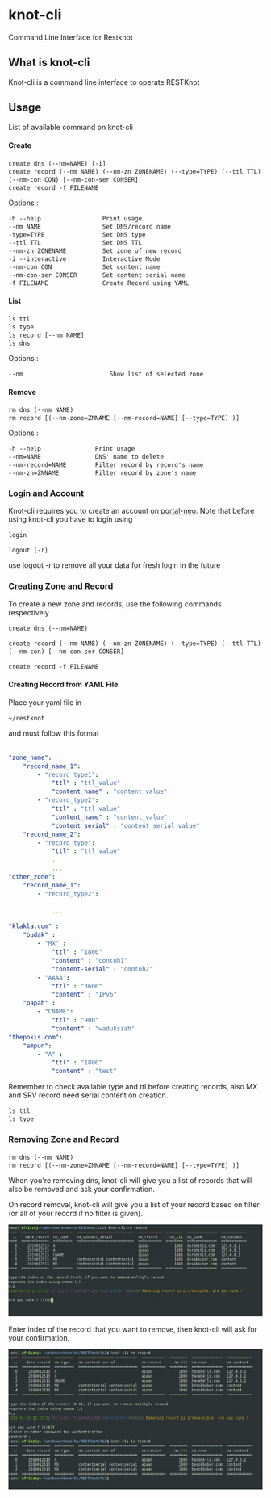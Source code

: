 # knot-cli




Command Line Interface for Restknot


## What is knot-cli


Knot-cli is a command line interface to operate RESTKnot



## Usage

List of available command on knot-cli

#### Create
```
create dns (--nm=NAME) [-i]
create record (--nm NAME) (--nm-zn ZONENAME) (--type=TYPE) (--ttl TTL) (--nm-con CON) [--nm-con-ser CONSER] 
create record -f FILENAME
```

Options : 
```
-h --help                 Print usage
--nm NAME                 Set DNS/record name
-type=TYPE                Set DNS type
--ttl TTL                 Set DNS TTL 
--nm-zn ZONENAME          Set zone of new record
-i --interactive          Interactive Mode
--nm-con CON              Set content name
--nm-con-ser CONSER       Set content serial name
-f FILENAME               Create Record using YAML
```

#### List

```
ls ttl
ls type
ls record [--nm NAME]
ls dns
```

Options : 

```
--nm                        Show list of selected zone

```

#### Remove
```
rm dns (--nm NAME)
rm record [(--nm-zone=ZNNAME [--nm-record=NAME] [--type=TYPE] )]

```

<a name="Filter"></a>Options : 
```
-h --help               Print usage
--nm=NAME               DNS' name to delete
--nm-record=NAME        Filter record by record's name
--nm-zn=ZNNAME          Filter record by zone's name
```

### Login and Account
Knot-cli requires you to create an account on [portal-neo](https://portal.neo.id/). Note that before using knot-cli you have to login using

```
login
```
```
logout [-r]
```

use logout -r to remove all your data for fresh login in the future


### Creating Zone and Record

To create a new zone and records, use the following commands respectively 

```
create dns (--nm=NAME)
```
```
create record (--nm NAME) (--nm-zn ZONENAME) (--type=TYPE) (--ttl TTL) (--nm-con) [--nm-con-ser CONSER]
```
```
create record -f FILENAME
```

#### Creating Record  from YAML File

Place your yaml file in
```
~/restknot
```

and must follow this format
```yaml

"zone_name":
    "record_name_1":
        - "record_type1":
            "ttl" : "ttl_value"
            "content_name" : "content_value"
        - "record_type2":
            "ttl" : "ttl_value"
            "content_name" : "content_value"
            "content_serial" : "content_serial_value"
    "record_name_2":
        - "record_type":
            "ttl" : "ttl_value"
            .
            ...
"other_zone":
    "record_name_1":
        - "record_type2":
            .
            ...

```



```yaml
"klakla.com" :
    "budak" :
        - "MX" :
            "ttl" : "1800"
            "content" : "contoh1"
            "content-serial" : "contoh2"
        - "AAAA":
            "ttl" : "3600"
            "content" : "IPv6"
    "papah" :
        - "CNAME":
            "ttl" : "900"
            "content" : "waduksiah"
"thepokis.com":
    "ampun":
        - "A" :
            "ttl" : "1800"
            "content" : "test"
```


Remember to check available type and ttl before creating records, also MX and SRV record need serial content on creation. 


```
ls ttl
ls type
```



### Removing Zone and Record

```
rm dns (--nm NAME)
rm record [(--nm-zone=ZNNAME [--nm-record=NAME] [--type=TYPE] )]
```

When you're removing dns, knot-cli will give you a list of records that will also be removed and ask your confirmation.

On record removal, knot-cli will give you a list of your record based on filter (or all of your record if no filter is given). 

![knot-cli rm1](https://github.com/riszkymf/RESTKnot/blob/devel/CLI/docs/img/rm1.jpg "Record removal")

Enter index of the record that you want to remove, then knot-cli will ask for your confirmation.

![knot-cli rm2](https://github.com/riszkymf/RESTKnot/blob/devel/CLI/docs/img/rm2.jpg "Record removal 2")


